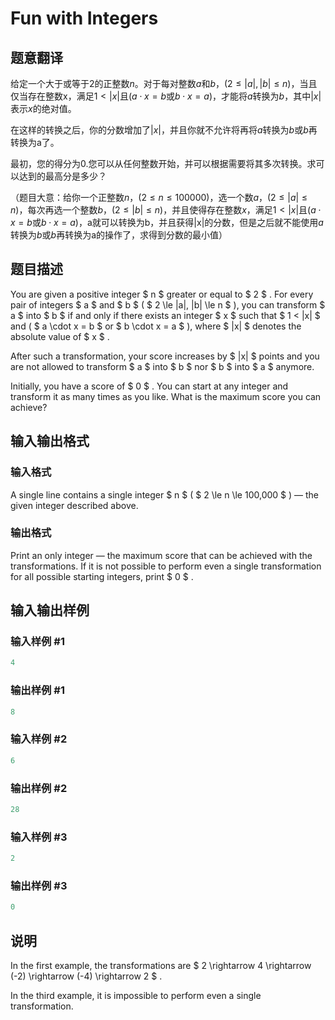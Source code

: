 # Fun with Integers

## 题意翻译

给定一个大于或等于$2$的正整数$n$。对于每对整数$a$和$b$，$(2≤|a|,|b|≤n)$，当且仅当存在整数x，满足$1<|x|$且$(a\cdot x=b$或$b\cdot x=a)$，才能将$a$转换为$b$，其中$|x|$表示$x$的绝对值。

在这样的转换之后，你的分数增加了$|x|$，并且你就不允许将再将$a$转换为$b$或$b$再转换为a了。

最初，您的得分为$0$.您可以从任何整数开始，并可以根据需要将其多次转换。求可以达到的最高分是多少？

（题目大意：给你一个正整数$n$，$(2≤n≤100000)$，选一个数$a$，$(2≤|a|≤n)$，每次再选一个整数$b$，$(2≤|b|≤n)$，并且使得存在整数$x$，满足$1<|x|$且$(a\cdot x=b$或$b\cdot x=a)$，a就可以转换为b，并且获得|x|的分数，但是之后就不能使用$a$转换为$b$或$b$再转换为a的操作了，求得到分数的最小值）

## 题目描述

You are given a positive integer $ n $ greater or equal to $ 2 $ . For every pair of integers $ a $ and $ b $ ( $ 2 \le |a|, |b| \le n $ ), you can transform $ a $ into $ b $ if and only if there exists an integer $ x $ such that $ 1 < |x| $ and ( $ a \cdot x = b $ or $ b \cdot x = a $ ), where $ |x| $ denotes the absolute value of $ x $ .

After such a transformation, your score increases by $ |x| $ points and you are not allowed to transform $ a $ into $ b $ nor $ b $ into $ a $ anymore.

Initially, you have a score of $ 0 $ . You can start at any integer and transform it as many times as you like. What is the maximum score you can achieve?

## 输入输出格式

### 输入格式

A single line contains a single integer $ n $ ( $ 2 \le n \le 100\,000 $ ) — the given integer described above.

### 输出格式

Print an only integer — the maximum score that can be achieved with the transformations. If it is not possible to perform even a single transformation for all possible starting integers, print $ 0 $ .

## 输入输出样例

### 输入样例 #1

```cpp
4

```
### 输出样例 #1

```cpp
8
```


### 输入样例 #2

```cpp
6

```
### 输出样例 #2

```cpp
28
```


### 输入样例 #3

```cpp
2

```
### 输出样例 #3

```cpp
0
```


## 说明

In the first example, the transformations are $ 2 \rightarrow 4 \rightarrow (-2) \rightarrow (-4) \rightarrow 2 $ .

In the third example, it is impossible to perform even a single transformation.

